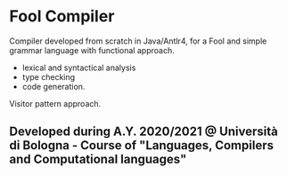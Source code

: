 # Fool Compiler
Compiler developed from scratch in Java/Antlr4, for a Fool and simple grammar language with functional approach. 
  - lexical and syntactical analysis  
  - type checking
  - code generation. 
  
  Visitor pattern approach. 

## Developed during A.Y. 2020/2021 @ Università di Bologna - Course of "Languages, Compilers and Computational languages" ##
